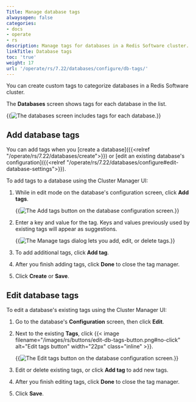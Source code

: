 ```yaml
---
Title: Manage database tags
alwaysopen: false
categories:
- docs
- operate
- rs
description: Manage tags for databases in a Redis Software cluster.
linkTitle: Database tags
toc: 'true'
weight: 17
url: '/operate/rs/7.22/databases/configure/db-tags/'
---
```


You can create custom tags to categorize databases in a Redis Software cluster. 

The **Databases** screen shows tags for each database in the list.

{{<image filename="images/rs/screenshots/databases/view-db-list-tags.png" alt="The databases screen includes tags for each database.">}}

## Add database tags

You can add tags when you [create a database]({{<relref "/operate/rs/7.22/databases/create">}}) or [edit an existing database's configuration]({{<relref "/operate/rs/7.22/databases/configure#edit-database-settings">}}).

To add tags to a database using the Cluster Manager UI:

1. While in edit mode on the database's configuration screen, click **Add tags**.

    {{<image filename="images/rs/screenshots/databases/add-db-tags-button.png" alt="The Add tags button on the database configuration screen.">}}

1. Enter a key and value for the tag. Keys and values previously used by existing tags will appear as suggestions.

    {{<image filename="images/rs/screenshots/databases/manage-db-tags-dialog-suggestions.png" alt="The Manage tags dialog lets you add, edit, or delete tags.">}}

1. To add additional tags, click **Add tag**.

1. After you finish adding tags, click **Done** to close the tag manager.

1. Click **Create** or **Save**.

## Edit database tags

To edit a database's existing tags using the Cluster Manager UI:

1. Go to the database's **Configuration** screen, then click **Edit**.

1. Next to the existing **Tags**, click {{< image filename="/images/rs/buttons/edit-db-tags-button.png#no-click" alt="Edit tags button" width="22px" class="inline" >}}.

    {{<image filename="images/rs/screenshots/databases/edit-db-tags-button-location.png" alt="The Edit tags button on the database configuration screen.">}}

1. Edit or delete existing tags, or click **Add tag** to add new tags.

1. After you finish editing tags, click **Done** to close the tag manager.

1. Click **Save**.
